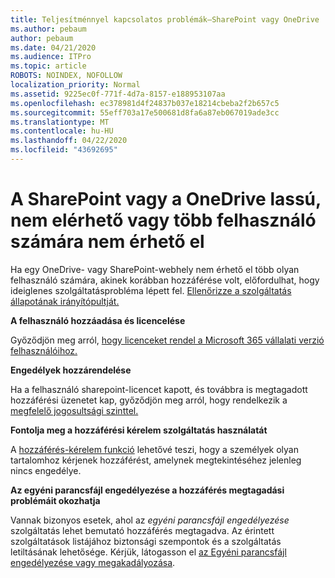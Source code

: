 ```yaml
---
title: Teljesítménnyel kapcsolatos problémák–SharePoint vagy OneDrive
ms.author: pebaum
author: pebaum
ms.date: 04/21/2020
ms.audience: ITPro
ms.topic: article
ROBOTS: NOINDEX, NOFOLLOW
localization_priority: Normal
ms.assetid: 9225ec0f-771f-4d7a-8157-e188953107aa
ms.openlocfilehash: ec378981d4f24837b037e18214cbeba2f2b657c5
ms.sourcegitcommit: 55eff703a17e500681d8fa6a87eb067019ade3cc
ms.translationtype: MT
ms.contentlocale: hu-HU
ms.lasthandoff: 04/22/2020
ms.locfileid: "43692695"
---
```

# <a name="sharepoint-or-onedrive-slow-inaccessible-or-unavailable-for-multiple-users"></a>A SharePoint vagy a OneDrive lassú, nem elérhető vagy több felhasználó számára nem érhető el

Ha egy OneDrive- vagy SharePoint-webhely nem érhető el több olyan felhasználó számára, akinek korábban hozzáférése volt, előfordulhat, hogy ideiglenes szolgáltatásprobléma lépett fel. [Ellenőrizze a szolgáltatás állapotának irányítópultját.](https://portal.office.com/adminportal/home#/servicehealth)

**A felhasználó hozzáadása és licencelése**

Győződjön meg arról, [hogy licenceket rendel a Microsoft 365 vállalati verzió felhasználóihoz.](https://docs.microsoft.com/office365/admin/subscriptions-and-billing/assign-licenses-to-users?view=o365-worldwide&amp;tabs=One)


**Engedélyek hozzárendelése**

Ha a felhasználó sharepoint-licencet kapott, és továbbra is megtagadott hozzáférési üzenetet kap, győződjön meg arról, hogy rendelkezik a [megfelelő jogosultsági szinttel.](https://docs.microsoft.com/sharepoint/understanding-permission-levels)

**Fontolja meg a hozzáférési kérelem szolgáltatás használatát**

A [hozzáférés-kérelem funkció](https://support.office.com/article/Set-up-and-manage-access-requests-94B26E0B-2822-49D4-929A-8455698654B3) lehetővé teszi, hogy a személyek olyan tartalomhoz kérjenek hozzáférést, amelynek megtekintéséhez jelenleg nincs engedélye.

**Az egyéni parancsfájl engedélyezése a hozzáférés megtagadási problémáit okozhatja**

Vannak bizonyos esetek, ahol az *egyéni parancsfájl engedélyezése* szolgáltatás lehet bemutató hozzáférés megtagadva. Az érintett szolgáltatások listájához biztonsági szempontok és a szolgáltatás letiltásának lehetősége. Kérjük, látogasson el [az Egyéni parancsfájl engedélyezése vagy megakadályozása](https://docs.microsoft.com/sharepoint/allow-or-prevent-custom-script).

